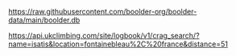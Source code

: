 https://raw.githubusercontent.com/boolder-org/boolder-data/main/boolder.db

https://api.ukclimbing.com/site/logbook/v1/crag_search/?name=isatis&location=fontainebleau%2C%20france&distance=51
